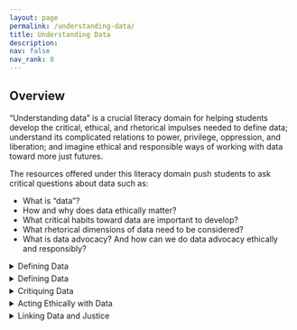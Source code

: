 ```yaml
---
layout: page
permalink: /understanding-data/
title: Understanding Data
description: 
nav: false
nav_rank: 8
---
```


<link rel="stylesheet" href="https://cdn.jsdelivr.net/npm/@shoelace-style/shoelace@2.5.2/cdn/themes/light.css" />
<script type="module" src="https://cdn.jsdelivr.net/npm/@shoelace-style/shoelace@2.5.2/cdn/shoelace.js" ></script>

## Overview

“Understanding data” is a crucial literacy domain for helping students develop the critical, ethical, and rhetorical impulses needed to define data; understand its complicated relations to power, privilege, oppression, and liberation; and imagine ethical and responsible ways of working with data toward more just futures.

The resources offered under this literacy domain push students to ask critical questions about data such as:
- What is “data”?
- How and why does data ethically matter?
- What critical habits toward data are important to develop?
- What rhetorical dimensions of data need to be considered?
- What is data advocacy? And how can we do data advocacy ethically and responsibly?

<!--DEFINING DATA -->

<details>
<summary>Defining Data</summary>

<div style="height:5px;font-size:1px;">&nbsp;</div>
      <sl-button-group label="Alignment">
        <sl-button href="../defining-data/">Go to the "Defining Data" overview page</sl-button>
      </sl-button-group>

<div style="height:1px;font-size:1px;">&nbsp;</div>

<!--This section filters by "Reading" and "Defining Data" -->

<details>
<summary> Readings </summary>

{% assign cards = site.cards | where: "group", "Reading" | where: "topic", "Defining Data" | sort: "title" %}

{% for card in cards %}

<p>
    <div class="card {% if card.inline == false %}hoverable{% endif %}">
        <div class="row no-gutters">
            <div class="team">
		    <div class="card-body">
			    {% if card.inline == false %}<a href="{{ card.url | relative_url }}">{% endif %}
				    <h5 class="card-title">{{ card.profile.name }}</h5></a>
			    <p class="card-text">{% if card.profile.author %}<small class="test-muted">Author: {{ card.profile.author | replace: '<br />', ', ' }} </small><br>{% endif %}</p>
			    {% if card.inline == false %}<a href="{{ card.url | relative_url }}">{% endif %}
				    <p class="card-text">{{ card.teaser }}</p></a>
			    <p class="card-text">
			    <div style="height:1px;font-size:1px;">&nbsp;</div>
			    {% if card.profile.source %}<small class="test-muted"><i class="fas fa-link"></i>  Source: <a href="{{ card.profile.source }}">{{ card.profile.source | replace: '<br />', ', ' }}</a> </small><br>{% endif %} 
			    <small class="test-muted"><i class="fas fa-square-poll-vertical"></i>  Data Literacy: {{ card.profile.domain | replace: '<br />', ', ' }} &nbsp;&nbsp;►&nbsp; Subdomain: {{ card.profile.subdomain | replace: '<br />', ', ' }} <br></small>
			    <small class="test-muted"><i class="fas fa-table-columns"></i>  Resource Type: {{ card.profile.group | replace: '<br />', ', ' }} </small><br>
                    </p>
                </div>
            </div>
        </div>
    </div>
</p>

{% endfor %}

<div style="height:1px;font-size:1px;">&nbsp;</div>

<br>

</details>

<div style="height:5px;font-size:1px;">&nbsp;</div>

<!--This section filters by "Term" and "Defining Data" -->

<details>
<summary> Glossary </summary>

{% assign cards = site.cards | where: "group", "Term" | where: "topic", "Defining Data" | sort: "title" %}

{% for card in cards %}

<p>
    <div class="card {% if card.inline == false %}hoverable{% endif %}">
        <div class="row no-gutters">
            <div class="team">
		    <div class="card-body">
			    {% if card.inline == false %}<a href="{{ card.url | relative_url }}">{% endif %}
				    <h5 class="card-title">{{ card.profile.name }}</h5></a>
			    <p class="card-text">{% if card.profile.author %}<small class="test-muted">Author: {{ card.profile.author | replace: '<br />', ', ' }} </small><br>{% endif %}</p>
			    {% if card.inline == false %}<a href="{{ card.url | relative_url }}">{% endif %}
				    <p class="card-text">{{ card.teaser }}</p></a>
			    <p class="card-text">
			    <div style="height:1px;font-size:1px;">&nbsp;</div>
			    {% if card.profile.source %}<small class="test-muted"><i class="fas fa-link"></i>  Source: <a href="{{ card.profile.source }}">{{ card.profile.source | replace: '<br />', ', ' }}</a> </small><br>{% endif %} 
			    <small class="test-muted"><i class="fas fa-square-poll-vertical"></i>  Data Literacy: {{ card.profile.domain | replace: '<br />', ', ' }} &nbsp;&nbsp;►&nbsp; Subdomain: {{ card.profile.subdomain | replace: '<br />', ', ' }} <br></small>
			    <small class="test-muted"><i class="fas fa-table-columns"></i>  Resource Type: {{ card.profile.group | replace: '<br />', ', ' }} </small><br>
                    </p>
                </div>
            </div>
        </div>
    </div>
</p>

{% endfor %}

<div style="height:1px;font-size:1px;">&nbsp;</div>

<br>

</details>

<div style="height:5px;font-size:1px;">&nbsp;</div>

<!--This section filters by "Assignment" and "Defining Data" -->

<details>
<summary> Assignments </summary>

{% assign cards = site.cards | where: "group", "Assignment" | where: "topic", "Defining Data" | sort: "title" %}

{% for card in cards %}

<p>
    <div class="card {% if card.inline == false %}hoverable{% endif %}">
        <div class="row no-gutters">
            <div class="team">
		    <div class="card-body">
			    {% if card.inline == false %}<a href="{{ card.url | relative_url }}">{% endif %}
				    <h5 class="card-title">{{ card.profile.name }}</h5></a>
			    <p class="card-text">{% if card.profile.author %}<small class="test-muted">Author: {{ card.profile.author | replace: '<br />', ', ' }} </small><br>{% endif %}</p>
			    {% if card.inline == false %}<a href="{{ card.url | relative_url }}">{% endif %}
				    <p class="card-text">{{ card.teaser }}</p></a>
			    <p class="card-text">
			    <div style="height:1px;font-size:1px;">&nbsp;</div>
			    {% if card.profile.source %}<small class="test-muted"><i class="fas fa-link"></i>  Source: <a href="{{ card.profile.source }}">{{ card.profile.source | replace: '<br />', ', ' }}</a> </small><br>{% endif %} 
			    <small class="test-muted"><i class="fas fa-square-poll-vertical"></i>  Data Literacy: {{ card.profile.domain | replace: '<br />', ', ' }} &nbsp;&nbsp;►&nbsp; Subdomain: {{ card.profile.subdomain | replace: '<br />', ', ' }} <br></small>
			    <small class="test-muted"><i class="fas fa-table-columns"></i>  Resource Type: {{ card.profile.group | replace: '<br />', ', ' }} </small><br>
                    </p>
                </div>
            </div>
        </div>
    </div>
</p>

{% endfor %}

<div style="height:1px;font-size:1px;">&nbsp;</div>

<br>

</details>

<div style="height:5px;font-size:1px;">&nbsp;</div>

<!--This section filters by "Activity" and "Defining Data" -->

<details>
<summary> Activities </summary>

{% assign cards = site.cards | where: "group", "Activity" | where: "topic", "Defining Data" | sort: "title" %}

{% for card in cards %}

<p>
    <div class="card {% if card.inline == false %}hoverable{% endif %}">
        <div class="row no-gutters">
            <div class="team">
		    <div class="card-body">
			    {% if card.inline == false %}<a href="{{ card.url | relative_url }}">{% endif %}
				    <h5 class="card-title">{{ card.profile.name }}</h5></a>
			    <p class="card-text">{% if card.profile.author %}<small class="test-muted">Author: {{ card.profile.author | replace: '<br />', ', ' }} </small><br>{% endif %}</p>
			    {% if card.inline == false %}<a href="{{ card.url | relative_url }}">{% endif %}
				    <p class="card-text">{{ card.teaser }}</p></a>
			    <p class="card-text">
			    <div style="height:1px;font-size:1px;">&nbsp;</div>
			    {% if card.profile.source %}<small class="test-muted"><i class="fas fa-link"></i>  Source: <a href="{{ card.profile.source }}">{{ card.profile.source | replace: '<br />', ', ' }}</a> </small><br>{% endif %} 
			    <small class="test-muted"><i class="fas fa-square-poll-vertical"></i>  Data Literacy: {{ card.profile.domain | replace: '<br />', ', ' }} &nbsp;&nbsp;►&nbsp; Subdomain: {{ card.profile.subdomain | replace: '<br />', ', ' }} <br></small>
			    <small class="test-muted"><i class="fas fa-table-columns"></i>  Resource Type: {{ card.profile.group | replace: '<br />', ', ' }} </small><br>
                    </p>
                </div>
            </div>
        </div>
    </div>
</p>

{% endfor %}

<div style="height:1px;font-size:1px;">&nbsp;</div>

<br>

</details>

<div style="height:5px;font-size:1px;">&nbsp;</div>

<!--This section filters by "Tutorial" and "Defining Data" -->

<details>
<summary> Tutorials </summary>

{% assign cards = site.cards | where: "group", "Tutorial" | where: "topic", "Defining Data" | sort: "title" %}

{% for card in cards %}

<p>
    <div class="card {% if card.inline == false %}hoverable{% endif %}">
        <div class="row no-gutters">
            <div class="team">
		    <div class="card-body">
			    {% if card.inline == false %}<a href="{{ card.url | relative_url }}">{% endif %}
				    <h5 class="card-title">{{ card.profile.name }}</h5></a>
			    <p class="card-text">{% if card.profile.author %}<small class="test-muted">Author: {{ card.profile.author | replace: '<br />', ', ' }} </small><br>{% endif %}</p>
			    {% if card.inline == false %}<a href="{{ card.url | relative_url }}">{% endif %}
				    <p class="card-text">{{ card.teaser }}</p></a>
			    <p class="card-text">
			    <div style="height:1px;font-size:1px;">&nbsp;</div>
			    {% if card.profile.source %}<small class="test-muted"><i class="fas fa-link"></i>  Source: <a href="{{ card.profile.source }}">{{ card.profile.source | replace: '<br />', ', ' }}</a> </small><br>{% endif %} 
			    <small class="test-muted"><i class="fas fa-square-poll-vertical"></i>  Data Literacy: {{ card.profile.domain | replace: '<br />', ', ' }} &nbsp;&nbsp;►&nbsp; Subdomain: {{ card.profile.subdomain | replace: '<br />', ', ' }} <br></small>
			    <small class="test-muted"><i class="fas fa-table-columns"></i>  Resource Type: {{ card.profile.group | replace: '<br />', ', ' }} </small><br>
                    </p>
                </div>
            </div>
        </div>
    </div>
</p>

{% endfor %}

<div style="height:1px;font-size:1px;">&nbsp;</div>

<br>

</details>

<div style="height:5px;font-size:1px;">&nbsp;</div>

<!--This section filters by "Teaching Modules" and "Defining Data" -->

<details>
<summary> Teaching Modules </summary>

{% assign cards = site.cards | where: "group", "Teaching Module" | where: "topic", "Defining Data" | sort: "title" %}

{% for card in cards %}

<p>
    <div class="card {% if card.inline == false %}hoverable{% endif %}">
        <div class="row no-gutters">
            <div class="team">
		    <div class="card-body">
			    {% if card.inline == false %}<a href="{{ card.url | relative_url }}">{% endif %}
				    <h5 class="card-title">{{ card.profile.name }}</h5></a>
			    <p class="card-text">{% if card.profile.author %}<small class="test-muted">Author: {{ card.profile.author | replace: '<br />', ', ' }} </small><br>{% endif %}</p>
			    {% if card.inline == false %}<a href="{{ card.url | relative_url }}">{% endif %}
				    <p class="card-text">{{ card.teaser }}</p></a>
			    <p class="card-text">
			    <div style="height:1px;font-size:1px;">&nbsp;</div>
			    {% if card.profile.source %}<small class="test-muted"><i class="fas fa-link"></i>  Source: <a href="{{ card.profile.source }}">{{ card.profile.source | replace: '<br />', ', ' }}</a> </small><br>{% endif %} 
			    <small class="test-muted"><i class="fas fa-square-poll-vertical"></i>  Data Literacy: {{ card.profile.domain | replace: '<br />', ', ' }} &nbsp;&nbsp;►&nbsp; Subdomain: {{ card.profile.subdomain | replace: '<br />', ', ' }} <br></small>
			    <small class="test-muted"><i class="fas fa-table-columns"></i>  Resource Type: {{ card.profile.group | replace: '<br />', ', ' }} </small><br>
                    </p>
                </div>
            </div>
        </div>
    </div>
</p>

{% endfor %}

<div style="height:1px;font-size:1px;">&nbsp;</div>

<br>

</details>

<div style="height:5px;font-size:1px;">&nbsp;</div>

<!--This section filters by "Dataset" and "Defining Data" -->

<details>
<summary> Datasets </summary>

{% assign cards = site.cards | where: "group", "Datasets" | where: "topic", "Defining Data" | sort: "title" %}

{% for card in cards %}

<p>
    <div class="card {% if card.inline == false %}hoverable{% endif %}">
        <div class="row no-gutters">
            <div class="team">
		    <div class="card-body">
			    {% if card.inline == false %}<a href="{{ card.url | relative_url }}">{% endif %}
				    <h5 class="card-title">{{ card.profile.name }}</h5></a>
			    <p class="card-text">{% if card.profile.author %}<small class="test-muted">Author: {{ card.profile.author | replace: '<br />', ', ' }} </small><br>{% endif %}</p>
			    {% if card.inline == false %}<a href="{{ card.url | relative_url }}">{% endif %}
				    <p class="card-text">{{ card.teaser }}</p></a>
			    <p class="card-text">
			    <div style="height:1px;font-size:1px;">&nbsp;</div>
			    {% if card.profile.source %}<small class="test-muted"><i class="fas fa-link"></i>  Source: <a href="{{ card.profile.source }}">{{ card.profile.source | replace: '<br />', ', ' }}</a> </small><br>{% endif %} 
			    <small class="test-muted"><i class="fas fa-square-poll-vertical"></i>  Data Literacy: {{ card.profile.domain | replace: '<br />', ', ' }} &nbsp;&nbsp;►&nbsp; Subdomain: {{ card.profile.subdomain | replace: '<br />', ', ' }} <br></small>
			    <small class="test-muted"><i class="fas fa-table-columns"></i>  Resource Type: {{ card.profile.group | replace: '<br />', ', ' }} </small><br>
                    </p>
                </div>
            </div>
        </div>
    </div>
</p>

{% endfor %}

<div style="height:1px;font-size:1px;">&nbsp;</div>

<br>

</details>

<div style="height:5px;font-size:1px;">&nbsp;</div>


</details>

<div style="height:5px;font-size:1px;">&nbsp;</div>





<!--DEFINING DATA -->

<details>
<summary>Defining Data</summary>

<div style="height:5px;font-size:1px;">&nbsp;</div>
      <sl-button-group label="Alignment">
        <sl-button href="../defining-data/">Go to the "Defining Data" overview page</sl-button>
      </sl-button-group>

<div style="height:1px;font-size:1px;">&nbsp;</div>

<!--This section filters by "Reading" and "Defining Data" -->

<details>
<summary> Readings </summary>

{% assign cards = site.cards | where: "group", "Reading" | where: "topic", "Defining Data" | sort: "title" %}

{% for card in cards %}

<p>
    <div class="card {% if card.inline == false %}hoverable{% endif %}">
        <div class="row no-gutters">
            <div class="team">
		    <div class="card-body">
			    {% if card.inline == false %}<a href="{{ card.url | relative_url }}">{% endif %}
				    <h5 class="card-title">{{ card.profile.name }}</h5></a>
			    <p class="card-text">{% if card.profile.author %}<small class="test-muted">Author: {{ card.profile.author | replace: '<br />', ', ' }} </small><br>{% endif %}</p>
			    {% if card.inline == false %}<a href="{{ card.url | relative_url }}">{% endif %}
				    <p class="card-text">{{ card.teaser }}</p></a>
			    <p class="card-text">
			    <div style="height:1px;font-size:1px;">&nbsp;</div>
			    {% if card.profile.source %}<small class="test-muted"><i class="fas fa-link"></i>  Source: <a href="{{ card.profile.source }}">{{ card.profile.source | replace: '<br />', ', ' }}</a> </small><br>{% endif %} 
			    <small class="test-muted"><i class="fas fa-square-poll-vertical"></i>  Data Literacy: {{ card.profile.domain | replace: '<br />', ', ' }} &nbsp;&nbsp;►&nbsp; Subdomain: {{ card.profile.subdomain | replace: '<br />', ', ' }} <br></small>
			    <small class="test-muted"><i class="fas fa-table-columns"></i>  Resource Type: {{ card.profile.group | replace: '<br />', ', ' }} </small><br>
                    </p>
                </div>
            </div>
        </div>
    </div>
</p>

{% endfor %}

<div style="height:1px;font-size:1px;">&nbsp;</div>

<br>

</details>

<!--This section filters by "Term" and "Defining Data" -->

<details>
<summary> Glossary </summary>

{% assign cards = site.cards | where: "group", "Term" | where: "topic", "Defining Data" | sort: "title" %}

{% for card in cards %}

<p>
    <div class="card {% if card.inline == false %}hoverable{% endif %}">
        <div class="row no-gutters">
            <div class="team">
		    <div class="card-body">
			    {% if card.inline == false %}<a href="{{ card.url | relative_url }}">{% endif %}
				    <h5 class="card-title">{{ card.profile.name }}</h5></a>
			    <p class="card-text">{% if card.profile.author %}<small class="test-muted">Author: {{ card.profile.author | replace: '<br />', ', ' }} </small><br>{% endif %}</p>
			    {% if card.inline == false %}<a href="{{ card.url | relative_url }}">{% endif %}
				    <p class="card-text">{{ card.teaser }}</p></a>
			    <p class="card-text">
			    <div style="height:1px;font-size:1px;">&nbsp;</div>
			    {% if card.profile.source %}<small class="test-muted"><i class="fas fa-link"></i>  Source: <a href="{{ card.profile.source }}">{{ card.profile.source | replace: '<br />', ', ' }}</a> </small><br>{% endif %} 
			    <small class="test-muted"><i class="fas fa-square-poll-vertical"></i>  Data Literacy: {{ card.profile.domain | replace: '<br />', ', ' }} &nbsp;&nbsp;►&nbsp; Subdomain: {{ card.profile.subdomain | replace: '<br />', ', ' }} <br></small>
			    <small class="test-muted"><i class="fas fa-table-columns"></i>  Resource Type: {{ card.profile.group | replace: '<br />', ', ' }} </small><br>
                    </p>
                </div>
            </div>
        </div>
    </div>
</p>

{% endfor %}

<div style="height:1px;font-size:1px;">&nbsp;</div>

<br>

</details>

<!--This section filters by "Assignment" and "Defining Data" -->

<details>
<summary> Assignments </summary>

{% assign cards = site.cards | where: "group", "Assignment" | where: "topic", "Defining Data" | sort: "title" %}

{% for card in cards %}

<p>
    <div class="card {% if card.inline == false %}hoverable{% endif %}">
        <div class="row no-gutters">
            <div class="team">
		    <div class="card-body">
			    {% if card.inline == false %}<a href="{{ card.url | relative_url }}">{% endif %}
				    <h5 class="card-title">{{ card.profile.name }}</h5></a>
			    <p class="card-text">{% if card.profile.author %}<small class="test-muted">Author: {{ card.profile.author | replace: '<br />', ', ' }} </small><br>{% endif %}</p>
			    {% if card.inline == false %}<a href="{{ card.url | relative_url }}">{% endif %}
				    <p class="card-text">{{ card.teaser }}</p></a>
			    <p class="card-text">
			    <div style="height:1px;font-size:1px;">&nbsp;</div>
			    {% if card.profile.source %}<small class="test-muted"><i class="fas fa-link"></i>  Source: <a href="{{ card.profile.source }}">{{ card.profile.source | replace: '<br />', ', ' }}</a> </small><br>{% endif %} 
			    <small class="test-muted"><i class="fas fa-square-poll-vertical"></i>  Data Literacy: {{ card.profile.domain | replace: '<br />', ', ' }} &nbsp;&nbsp;►&nbsp; Subdomain: {{ card.profile.subdomain | replace: '<br />', ', ' }} <br></small>
			    <small class="test-muted"><i class="fas fa-table-columns"></i>  Resource Type: {{ card.profile.group | replace: '<br />', ', ' }} </small><br>
                    </p>
                </div>
            </div>
        </div>
    </div>
</p>

{% endfor %}

<div style="height:1px;font-size:1px;">&nbsp;</div>

<br>

</details>

<!--This section filters by "Activity" and "Defining Data" -->

<details>
<summary> Activities </summary>

{% assign cards = site.cards | where: "group", "Activity" | where: "topic", "Defining Data" | sort: "title" %}

{% for card in cards %}

<p>
    <div class="card {% if card.inline == false %}hoverable{% endif %}">
        <div class="row no-gutters">
            <div class="team">
		    <div class="card-body">
			    {% if card.inline == false %}<a href="{{ card.url | relative_url }}">{% endif %}
				    <h5 class="card-title">{{ card.profile.name }}</h5></a>
			    <p class="card-text">{% if card.profile.author %}<small class="test-muted">Author: {{ card.profile.author | replace: '<br />', ', ' }} </small><br>{% endif %}</p>
			    {% if card.inline == false %}<a href="{{ card.url | relative_url }}">{% endif %}
				    <p class="card-text">{{ card.teaser }}</p></a>
			    <p class="card-text">
			    <div style="height:1px;font-size:1px;">&nbsp;</div>
			    {% if card.profile.source %}<small class="test-muted"><i class="fas fa-link"></i>  Source: <a href="{{ card.profile.source }}">{{ card.profile.source | replace: '<br />', ', ' }}</a> </small><br>{% endif %} 
			    <small class="test-muted"><i class="fas fa-square-poll-vertical"></i>  Data Literacy: {{ card.profile.domain | replace: '<br />', ', ' }} &nbsp;&nbsp;►&nbsp; Subdomain: {{ card.profile.subdomain | replace: '<br />', ', ' }} <br></small>
			    <small class="test-muted"><i class="fas fa-table-columns"></i>  Resource Type: {{ card.profile.group | replace: '<br />', ', ' }} </small><br>
                    </p>
                </div>
            </div>
        </div>
    </div>
</p>

{% endfor %}

<div style="height:1px;font-size:1px;">&nbsp;</div>

<br>

</details>

<!--This section filters by "Tutorial" and "Defining Data" -->

<details>
<summary> Tutorials </summary>

{% assign cards = site.cards | where: "group", "Tutorial" | where: "topic", "Defining Data" | sort: "title" %}

{% for card in cards %}

<p>
    <div class="card {% if card.inline == false %}hoverable{% endif %}">
        <div class="row no-gutters">
            <div class="team">
		    <div class="card-body">
			    {% if card.inline == false %}<a href="{{ card.url | relative_url }}">{% endif %}
				    <h5 class="card-title">{{ card.profile.name }}</h5></a>
			    <p class="card-text">{% if card.profile.author %}<small class="test-muted">Author: {{ card.profile.author | replace: '<br />', ', ' }} </small><br>{% endif %}</p>
			    {% if card.inline == false %}<a href="{{ card.url | relative_url }}">{% endif %}
				    <p class="card-text">{{ card.teaser }}</p></a>
			    <p class="card-text">
			    <div style="height:1px;font-size:1px;">&nbsp;</div>
			    {% if card.profile.source %}<small class="test-muted"><i class="fas fa-link"></i>  Source: <a href="{{ card.profile.source }}">{{ card.profile.source | replace: '<br />', ', ' }}</a> </small><br>{% endif %} 
			    <small class="test-muted"><i class="fas fa-square-poll-vertical"></i>  Data Literacy: {{ card.profile.domain | replace: '<br />', ', ' }} &nbsp;&nbsp;►&nbsp; Subdomain: {{ card.profile.subdomain | replace: '<br />', ', ' }} <br></small>
			    <small class="test-muted"><i class="fas fa-table-columns"></i>  Resource Type: {{ card.profile.group | replace: '<br />', ', ' }} </small><br>
                    </p>
                </div>
            </div>
        </div>
    </div>
</p>

{% endfor %}

<div style="height:1px;font-size:1px;">&nbsp;</div>

<br>

</details>

<!--This section filters by "Teaching Modules" and "Defining Data" -->

<details>
<summary> Teaching Modules </summary>

{% assign cards = site.cards | where: "group", "Teaching Module" | where: "topic", "Defining Data" | sort: "title" %}

{% for card in cards %}

<p>
    <div class="card {% if card.inline == false %}hoverable{% endif %}">
        <div class="row no-gutters">
            <div class="team">
		    <div class="card-body">
			    {% if card.inline == false %}<a href="{{ card.url | relative_url }}">{% endif %}
				    <h5 class="card-title">{{ card.profile.name }}</h5></a>
			    <p class="card-text">{% if card.profile.author %}<small class="test-muted">Author: {{ card.profile.author | replace: '<br />', ', ' }} </small><br>{% endif %}</p>
			    {% if card.inline == false %}<a href="{{ card.url | relative_url }}">{% endif %}
				    <p class="card-text">{{ card.teaser }}</p></a>
			    <p class="card-text">
			    <div style="height:1px;font-size:1px;">&nbsp;</div>
			    {% if card.profile.source %}<small class="test-muted"><i class="fas fa-link"></i>  Source: <a href="{{ card.profile.source }}">{{ card.profile.source | replace: '<br />', ', ' }}</a> </small><br>{% endif %} 
			    <small class="test-muted"><i class="fas fa-square-poll-vertical"></i>  Data Literacy: {{ card.profile.domain | replace: '<br />', ', ' }} &nbsp;&nbsp;►&nbsp; Subdomain: {{ card.profile.subdomain | replace: '<br />', ', ' }} <br></small>
			    <small class="test-muted"><i class="fas fa-table-columns"></i>  Resource Type: {{ card.profile.group | replace: '<br />', ', ' }} </small><br>
                    </p>
                </div>
            </div>
        </div>
    </div>
</p>

{% endfor %}

<div style="height:1px;font-size:1px;">&nbsp;</div>

<br>

</details>

<!--This section filters by "Dataset" and "Defining Data" -->

<details>
<summary> Datasets </summary>

{% assign cards = site.cards | where: "group", "Datasets" | where: "topic", "Defining Data" | sort: "title" %}

{% for card in cards %}

<p>
    <div class="card {% if card.inline == false %}hoverable{% endif %}">
        <div class="row no-gutters">
            <div class="team">
		    <div class="card-body">
			    {% if card.inline == false %}<a href="{{ card.url | relative_url }}">{% endif %}
				    <h5 class="card-title">{{ card.profile.name }}</h5></a>
			    <p class="card-text">{% if card.profile.author %}<small class="test-muted">Author: {{ card.profile.author | replace: '<br />', ', ' }} </small><br>{% endif %}</p>
			    {% if card.inline == false %}<a href="{{ card.url | relative_url }}">{% endif %}
				    <p class="card-text">{{ card.teaser }}</p></a>
			    <p class="card-text">
			    <div style="height:1px;font-size:1px;">&nbsp;</div>
			    {% if card.profile.source %}<small class="test-muted"><i class="fas fa-link"></i>  Source: <a href="{{ card.profile.source }}">{{ card.profile.source | replace: '<br />', ', ' }}</a> </small><br>{% endif %} 
			    <small class="test-muted"><i class="fas fa-square-poll-vertical"></i>  Data Literacy: {{ card.profile.domain | replace: '<br />', ', ' }} &nbsp;&nbsp;►&nbsp; Subdomain: {{ card.profile.subdomain | replace: '<br />', ', ' }} <br></small>
			    <small class="test-muted"><i class="fas fa-table-columns"></i>  Resource Type: {{ card.profile.group | replace: '<br />', ', ' }} </small><br>
                    </p>
                </div>
            </div>
        </div>
    </div>
</p>

{% endfor %}

<br>

</details>

<div style="height:5px;font-size:1px;">&nbsp;</div>


</details>

<div style="height:5px;font-size:1px;">&nbsp;</div>








<!--CRITIQUING DATA -->

<details>
<summary>Critiquing Data</summary>
Organized cards will go here.</details>

<div style="height:5px;font-size:1px;">&nbsp;</div>

<!--ACTING ETHICALLY WITH DATA -->

<details>
<summary>Acting Ethically with Data</summary>
Organized cards will go here.</details>

<div style="height:5px;font-size:1px;">&nbsp;</div>

<!--LINKING DATA AND JUSTICE-->

<details>
<summary>Linking Data and Justice</summary>
Organized cards will go here.</details>
